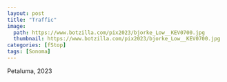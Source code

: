 ```yaml
---
layout: post
title: "Traffic"
image:
  path: https://www.botzilla.com/pix2023/bjorke_Low__KEV0700.jpg
  thumbnail: https://www.botzilla.com/pix2023/bjorke_Low__KEV0700.jpg
categories: [fStop]
tags: [Sonoma]
---
```


Petaluma, 2023

